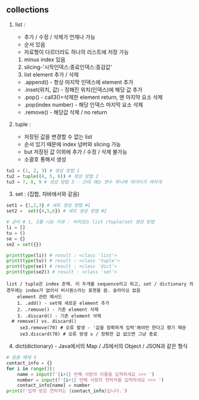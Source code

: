 ## collections
1. list : 
   - 추가 / 수정 / 삭제가 언제나 가능 
   - 순서 있음 
   - 자료형이 다르더라도 하나의 리스트에 저장 가능

   1. minus index 있음
   2. slicing-'시작인덱스:종료인덱스:증감값'
   3. list element 추가 / 삭제
   - .append() - 항상 마지막 인덱스에 element 추가
   - .inset(위치, 값) - 정해진 위치(인덱스)에 해당 값 추가
   - .pop() - call3()=삭제한 element return, 맨 마지막 요소 삭제
   - .pop(index number) - 해당 인덱스 마지막 요소 삭제
   - .remove() - 해당값 삭제 / no return

2. tuple : 
   - 저장된 값을 변경할 수 없는 list
   - 순서 있기 때문에 index 넘버와 slicing 가능 
   - but 저장된 값 이외에 추가 / 수정 / 삭제 불가능
   - 소괄호 통해서 생성
```python
tu1 = (1, 2, 3) # 생성 방법 1
tu2 = tuple((4, 5, 6)) # 생성 방법 2
tu3 = 7, 8, 9 # 생성 방법 3 - 근데 얘는 변수 하나에 데이터가 여러개
```

3. set : (집합, 자바에서와 같음)
```python
set1 = {1,2,3} # 세트 생성 방법 #1
set2 =  set({4,5,6}) # 세트 생성 방법 #2

# 굳이 # 1, 2를 나눈 이유 : 비어있는 list /tuple/set 생성 방법
li = []
tu = ()
se = {}
se2 = set({})

print(type(li)) # result : <class 'list'>
print(type(tu)) # result : <class 'tuple'>
print(type(se)) # result : <class 'dict'>
print(type(se2)) # result : <class 'set'>
```
    list / tuple은 index 존재. 이 두개를 sequence라고 하고, set / dictionary 의 경우에는 index가 없어서 비시퀀스라는 표현을 씀. 슬라이싱 없음
        element 관련 메서드
        1. .add() - set에 새로운 element 추가
        2. .remove() - 기존 element 삭제
        3. .discard() - 기존 element 삭제
      # remove() vs. discard()
         se3.remove(70) # 오류 발생 - '값을 정확하게 입력'해야만 한다고 했기 때문
         se3.discard(70) # 오류 방생 x / 정확한 값 없으면 그냥 종료

4. dict(dictionary) - Java에서의 Map / JS에서의 Object / JSON과 같은 형식


```python
# 응용 예제 5
contact_info = {}
for i in range(3):
    name = input(f'{i+1} 번째 사람의 이름을 입력하세요 >>> ')
    number = input(f'{i+1} 번째 사람의 연락처를 입력하세요 >>> ')
    contact_info[name] = number
print(f'입력 받은 연락처는 {contact_info}입니다.')
```